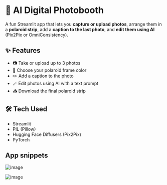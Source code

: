 # 📸 AI Digital Photobooth

A fun Streamlit app that lets you **capture or upload photos**, arrange them in a **polaroid strip**, add a **caption to the last photo**, and **edit them using AI** (Pix2Pix or OmniConsistency).

## ✨ Features

- 📷 Take or upload up to 3 photos
- 🎨 Choose your polaroid frame color
- ✏️ Add a caption to the  photo 
- 🪄 Edit photos using AI with a text prompt
- 📥 Download the final polaroid strip


## 🛠 Tech Used

- Streamlit
- PIL (Pillow)
- Hugging Face Diffusers (Pix2Pix)
- PyTorch

## App snippets
![image](https://github.com/user-attachments/assets/7300bbae-a935-4fa0-a704-a337bbe5c397)

![image](https://github.com/user-attachments/assets/69692c3d-ce91-4d05-aa31-8248bc69299e)




